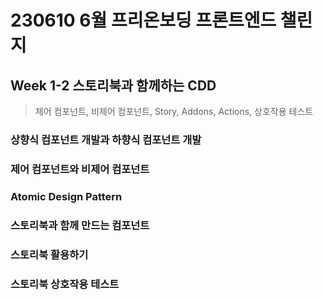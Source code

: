 # 230610 6월 프리온보딩 프론트엔드 챌린지

## Week 1-2 스토리북과 함께하는 CDD

> 제어 컴포넌트, 비제어 컴포넌트, Story, Addons, Actions, 상호작용 테스트

### 상향식 컴포넌트 개발과 하향식 컴포넌트 개발
### 제어 컴포넌트와 비제어 컴포넌트
### Atomic Design Pattern
### 스토리북과 함께 만드는 컴포넌트
### 스토리북 활용하기
### 스토리북 상호작용 테스트